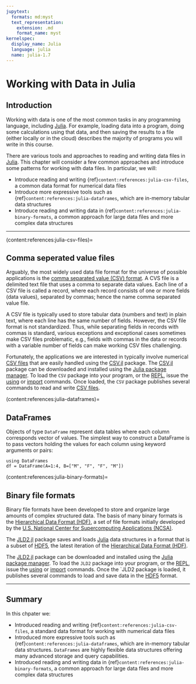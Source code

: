 ```yaml
---
jupytext:
  formats: md:myst
  text_representation:
    extension: .md
    format_name: myst
kernelspec:
  display_name: Julia
  language: julia
  name: julia-1.7
---
```


# Working with Data in Julia

## Introduction
Working with data is one of the most common tasks in any programming language, including [Julia](https://julialang.org). For example, loading data into a program, doing some calculations using that data, and then saving the results to a file (either locally or in the cloud) describes the majority of programs you will write in this course. 

There are various tools and approaches to reading and writing data files in [Julia](https://julialang.org). This chapter will consider a few common approaches and introduce some patterns for working with data files. In particular, we will:

* Introduce reading and writing {ref}`content:references:julia-csv-files`, a common data format for numerical data files
* Introduce more expressive tools such as {ref}`content:references:julia-dataframes`, which are in-memory tabular data structures
* Introduce reading and writing data in {ref}`content:references:julia-binary-formats`, a common approach for large data files and more complex data structures 

---

(content:references:julia-csv-files)=
## Comma seperated value files
Arguably, the most widely used data file format for the universe of possible applications is the [comma separated value (CSV) format](https://en.wikipedia.org/wiki/Comma-separated_values). A CVS file is a delimited text file that uses a comma to separate data values. Each line of a CSV file is called a record, where each record consists of one or more fields (data values), separated by commas; hence the name comma separated value file. 

A CSV file is typically used to store tabular data (numbers and text) in plain text, where each line has the same number of fields. However, the CSV file format is not standardized. Thus, while separating fields in records with commas is standard, various exceptions and exceptional cases sometimes make CSV files problematic, e.g., fields with commas in the data or records with a variable number of fields can make working CSV files challenging. 

Fortunately, the applications we are interested in typically involve numerical [CSV files](https://en.wikipedia.org/wiki/Comma-separated_values) that are easily handled using the [CSV.jl](https://github.com/JuliaData/CSV.jl) package. The [CSV.jl](https://github.com/JuliaData/CSV.jl) package can be downloaded and installed using the [Julia package manager](./julia-basics.md). To load the `CSV` package into your program, or the [REPL](./julia-basics.md), issue the [using](https://docs.julialang.org/en/v1/base/base/#using) or [import](https://docs.julialang.org/en/v1/base/base/#import) commands. Once loaded, the `CSV` package publishes several commands to read and write [CSV files](https://en.wikipedia.org/wiki/Comma-separated_values). 


(content:references:julia-dataframes)=
## DataFrames
Objects of type ``DataFrame`` represent data tables where each column corresponds vector of values. The simplest way to construct a DataFrame is to pass vectors holding the values for each column using keyword arguments or pairs:

```{code-cell} julia
using DataFrames
df = DataFrame(A=1:4, B=["M", "F", "F", "M"])
```

(content:references:julia-binary-formats)=
## Binary file formats
Binary file formats have been developed to store and organize large amounts of complex structured data. The basis of many binary formats is the [Hierarchical Data Format (HDF)](https://en.wikipedia.org/wiki/Hierarchical_Data_Format), a set of file formats initially developed by the [U.S. National Center for Supercomputing Applications (NCSA)](https://en.wikipedia.org/wiki/National_Center_for_Supercomputing_Applications). 

The [JLD2.jl](https://github.com/JuliaIO/JLD2.jl) package saves and loads [Julia](https://julialang.org) data structures in a format that is a subset of [HDF5](https://en.wikipedia.org/wiki/Hierarchical_Data_Format#HDF5), the latest iteration of the [Hierarchical Data Format (HDF)](https://en.wikipedia.org/wiki/Hierarchical_Data_Format). 

The [JLD2.jl](https://github.com/JuliaIO/JLD2.jl) package can be downloaded and installed using the [Julia package manager](./julia-basics.md). To load the `JLD2` package into your program, or the [REPL](./julia-basics.md), issue the [using](https://docs.julialang.org/en/v1/base/base/#using) or [import](https://docs.julialang.org/en/v1/base/base/#import) commands. Once the `JLD2  package is loaded, it publishes several commands to load and save data in the [HDF5](https://en.wikipedia.org/wiki/Hierarchical_Data_Format#HDF5) format.


---

## Summary

In this chpater we:
* Introduced reading and writing {ref}`content:references:julia-csv-files`, a standard data format for working with numerical data files
* Introduced more expressive tools such as {ref}`content:references:julia-dataframes`, which are in-memory tabular data structures. `DataFrames` are highly flexible data structures offering many advanced storage and query capabilities. 
* Introduced reading and writing data in {ref}`content:references:julia-binary-formats`, a common approach for large data files and more complex data structures  